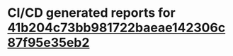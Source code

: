 # CI/CD generated reports for [41b204c73bb981722baeae142306c87f95e35eb2](https://github.com/hydephp/develop/commit/41b204c73bb981722baeae142306c87f95e35eb2)
